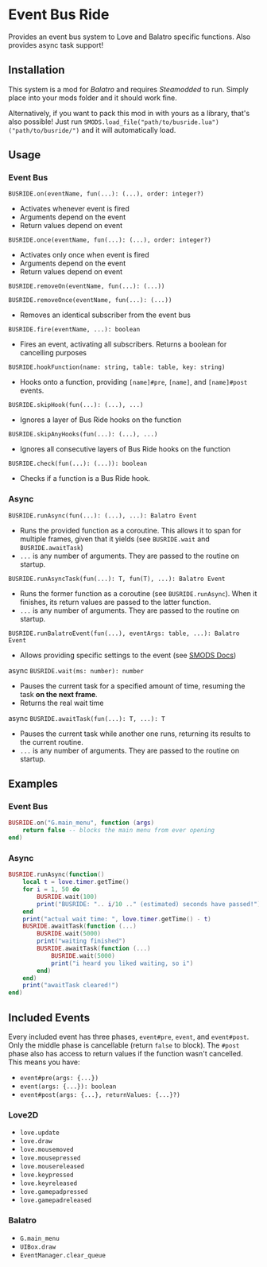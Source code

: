 # Event Bus Ride
Provides an event bus system to Love and Balatro specific functions.
Also provides async task support!

## Installation
This system is a mod for *Balatro* and requires *Steamodded* to run.
Simply place into your mods folder and it should work fine.

Alternatively, if you want to pack this mod in with yours as a library, that's also possible! Just run `SMODS.load_file("path/to/busride.lua")("path/to/busride/")` and it will automatically load.

## Usage
### Event Bus
`BUSRIDE.on(eventName, fun(...): (...), order: integer?)`
- Activates whenever event is fired
- Arguments depend on the event
- Return values depend on event

`BUSRIDE.once(eventName, fun(...): (...), order: integer?)`
- Activates only once when event is fired
- Arguments depend on the event
- Return values depend on event

`BUSRIDE.removeOn(eventName, fun(...): (...))`

`BUSRIDE.removeOnce(eventName, fun(...): (...))`
- Removes an identical subscriber from the event bus

`BUSRIDE.fire(eventName, ...): boolean`
- Fires an event, activating all subscribers. Returns a boolean for cancelling purposes

`BUSRIDE.hookFunction(name: string, table: table, key: string)`
- Hooks onto a function, providing `[name]#pre`, `[name]`, and `[name]#post` events.

`BUSRIDE.skipHook(fun(...): (...), ...)`
- Ignores a layer of Bus Ride hooks on the function

`BUSRIDE.skipAnyHooks(fun(...): (...), ...)`
- Ignores all consecutive layers of Bus Ride hooks on the function

`BUSRIDE.check(fun(...): (...)): boolean`
- Checks if a function is a Bus Ride hook.
### Async
`BUSRIDE.runAsync(fun(...): (...), ...): Balatro Event`
- Runs the provided function as a coroutine. This allows it to span for multiple frames, given that it yields (see `BUSRIDE.wait` and `BUSRIDE.awaitTask`)
- `...` is any number of arguments. They are passed to the routine on startup.

`BUSRIDE.runAsyncTask(fun(...): T, fun(T), ...): Balatro Event`
- Runs the former function as a coroutine (see `BUSRIDE.runAsync`). When it finishes, its return values are passed to the latter function.
- `...` is any number of arguments. They are passed to the routine on startup.

`BUSRIDE.runBalatroEvent(fun(...), eventArgs: table, ...): Balatro Event`
- Allows providing specific settings to the event (see [SMODS Docs](https://github.com/Steamodded/smods/wiki/Guide-%E2%80%90-Event-Manager))

async `BUSRIDE.wait(ms: number): number`
- Pauses the current task for a specified amount of time, resuming the task **on the next frame**.
- Returns the real wait time

async `BUSRIDE.awaitTask(fun(...): T, ...): T`
- Pauses the current task while another one runs, returning its results to the current routine.
- `...` is any number of arguments. They are passed to the routine on startup.

## Examples
### Event Bus
```lua
BUSRIDE.on("G.main_menu", function (args)
    return false -- blocks the main menu from ever opening
end)
```
### Async
```lua
BUSRIDE.runAsync(function()
    local t = love.timer.getTime()
    for i = 1, 50 do
        BUSRIDE.wait(100)
        print("BUSRIDE: ".. i/10 .." (estimated) seconds have passed!")
    end
    print("actual wait time: ", love.timer.getTime() - t)
    BUSRIDE.awaitTask(function (...)
        BUSRIDE.wait(5000)
        print("waiting finished")
        BUSRIDE.awaitTask(function (...)
            BUSRIDE.wait(5000)
            print("i heard you liked waiting, so i")
        end)
    end)
    print("awaitTask cleared!")
end)
```

## Included Events
Every included event has three phases, `event#pre`, `event`, and `event#post`. Only the middle phase is cancellable (return `false` to block).
The `#post` phase also has access to return values if the function wasn't cancelled.
This means you have:
- `event#pre(args: {...})`
- `event(args: {...}): boolean`
- `event#post(args: {...}, returnValues: {...}?)`
### Love2D
- `love.update`
- `love.draw`
- `love.mousemoved`
- `love.mousepressed`
- `love.mousereleased`
- `love.keypressed`
- `love.keyreleased`
- `love.gamepadpressed`
- `love.gamepadreleased`
### Balatro
- `G.main_menu`
- `UIBox.draw`
- `EventManager.clear_queue`